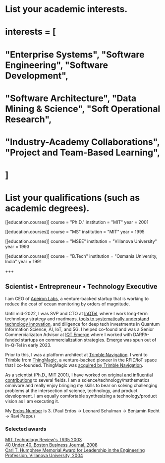 # List your academic interests.
#  interests = [
#    "Enterprise Systems", "Software Engineering", "Software Development",
#    "Software Architecture", "Data Mining & Science", "Soft Operational Research",
#     "Industry-Academy Collaborations", "Project and Team-Based Learning",
#  ]

# List your qualifications (such as academic degrees).
[[education.courses]]
  course = "Ph.D."
  institution = "MIT"
  year = 2001

[[education.courses]]
  course = "MS"
  institution = "MIT"
  year = 1995

[[education.courses]]
  course = "MSEE"
  institution = "Villanova University"
  year = 1993

[[education.courses]]
  course = "B.Tech"
  institution = "Osmania University, India"
  year = 1991

+++


## Scientist &#8226; Entrepreneur &#8226; Technology Executive

I am CEO of [Apeiron Labs](https://www.apeironlabs.com), a venture-backed startup that is working to reduce the cost of ocean monitoring by orders of magnitude. 
 
Until mid-2022, I was SVP and CTO at [InQTel](http://iqt.org), where I work long-term technology strategy and roadmaps, [tools to systematically understand technology innovation](https://www.iqt.org/organizing-deep-tech-at-scale/), and diligence for deep tech investments in Quantum Information Science, AI, IoT, and 5G. I helped co-found and was a Senior Commercializaton Advisor at [IQT Emerge](https://www.iqt.org/emerge/) where I worked with DARPA-funded startups on commercialization strategies. Emerge was spun out of In-Q-Tel in early 2023.

Prior to this, I was a platform architect at [Trimble Navigation](https://www.trimble.com). I went to Trimble from [ThingMagic](http://meche.mit.edu/news-media/catching-radio-waves), a venture-backed pioneer in the RFID/IoT space that I co-founded. ThingMagic was [acquired by Trimble Navigation](https://www.trimble.com/news/release.aspx?id=102510a).

As a scientist (Ph.D., MIT 2001), I have worked on [original and influential contributions](https://scholar.google.com.au/citations?user=h8YeWokAAAAJ&hl=en) to several fields. I am a science/technology/mathematics omnivore and really enjoy bringing my skills to bear on solving challenging problems at the intersection of science, technology, and product development. I am equally comfortable synthesizing a technology/product vision as I am executing it.

My [Erdos Number](https://oakland.edu/enp/thedata/) is 3. (Paul Erdos &#8594; Leonard Schulman &#8594; Benjamin Recht &#8594; Ravi Pappu)

### Selected awards

[MIT Technology Review's TR35 2003](http://www2.technologyreview.com/tr35/profile.aspx?trid=415)
<br>[40 Under 40, Boston Business Journal, 2008](https://webcache.googleusercontent.com/search?q=cache:DtbFnsQNykgJ:https://www.bizjournals.com/boston/stories/2008/08/11/daily23.html+&cd=4&hl=en&ct=clnk&gl=us) <br> [Carl T. Humphrey Memorial Award for Leadership in the Engineering Profession, Villanova University, 2004 ](https://www1.villanova.edu/villanova/engineering/alumnisociety/awards/pastrecipients.html)

<!-- **Expertise**:

   * Deep knowledge of web-scale computing systems (AWS, Elasticsearch, MongoDB, Neo4j, Elasticsearch, Kafka, Storm, Spark,...), System Architecture, AI/ML, RFID, sensor networks, holography, optical engineering, DSP, wireless communication, IoT, physics, mathematics...
   * Program and engineering management, deal structuring, IP, contracts, budgeting, and delivery
   * Strong understanding of technology evolution, roadmapping, and the techno-politics of standardization
   * Strong understanding of culture and organizational structure and its impact on product architecture
   * Extensive track record of building and motivating talented, high-performance teams -->
